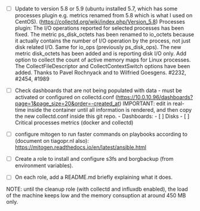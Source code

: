 - [ ] Update to version 5.8 or 5.9 (ubuntu installed 5.7, which has some processes plugin e.g. metrics renamed
                                    from 5.8 which is what I used on CentOS).
        (https://collectd.org/wiki/index.php/Version_5.8)
        Processes plugin: The I/O operations reported for selected processes has been fixed. The metric ps_disk_octets has been renamed to io_octets because it actually contains the number of I/O operation by the process, not just disk related I/O. Same for io_ops (previously ps_disk_ops). The new metric disk_octets has been added and is reporting disk I/O only. Add option to collect the count of active memory maps for Linux processes. The CollectFileDescriptor and CollectContextSwitch options have been added. Thanks to Pavel Rochnyack and to Wilfried Goesgens. #2232, #2454, #1989

- [ ] Check dashboards that are not being populated with data - must be activated or configured on collectd.conf (https://10.0.10.96/dashboards?page=1&page_size=20&order=-created_at)
      IMPORTANT: edit in real-time inside the container until all information is rendered, and then copy the new collectd.conf inside this git repo.
      - Dashboards:
        - [ ] Disks
        - [ ] Critical processes metrics (docker and collectd)

- [ ] configure mitogen to run faster commands on playbooks according to (document on tiagopr.nl also): https://mitogen.readthedocs.io/en/latest/ansible.html
- [ ] Create a role to install and configure s3fs and borgbackup (from environment variables).
- [ ] On each role, add a README.md briefly explaining what it does.

NOTE: until the cleanup role (with collectd and influxdb enabled), the load of the machine keeps low and the memory consuption at around 450 MB only.
